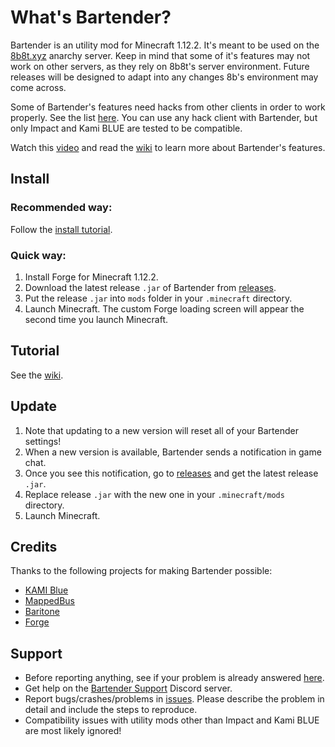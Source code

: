 # What's Bartender?
Bartender is an utility mod for Minecraft 1.12.2. It's meant to be used on the [8b8t.xyz](https://www.8b8t.xyz/) anarchy server. Keep in mind that some of it's features may not work on other servers, as they rely on 8b8t's server environment. Future releases will be designed to adapt into any changes 8b's environment may come across.

Some of Bartender's features need hacks from other clients in order to work properly. See the list [here](https://github.com/DrunkShulker/Bartender/wiki/Required-hacks). You can use any hack client with Bartender, but only Impact and Kami BLUE are tested to be compatible.

Watch this [video](https://www.youtube.com/watch?v=X0bfymdt9vI) and read the [wiki](https://github.com/DrunkShulker/Bartender/wiki) to learn more about Bartender's features.

## Install
### Recommended way:
Follow the [install tutorial](https://github.com/DrunkShulker/Bartender/wiki/Installation).

### Quick way:
1. Install Forge for Minecraft 1.12.2.
2. Download the latest release `.jar` of Bartender from [releases](https://github.com/DrunkShulker/Bartender/releases).
3. Put the release `.jar` into `mods` folder in your `.minecraft` directory.
4. Launch Minecraft. The custom Forge loading screen will appear the second time you launch Minecraft.

## Tutorial
See the [wiki](https://github.com/DrunkShulker/Bartender/wiki).

## Update
1. Note that updating to a new version will reset all of your Bartender settings!
2. When a new version is available, Bartender sends a notification in game chat.
3. Once you see this notification, go to [releases](https://github.com/DrunkShulker/Bartender/releases) and get the latest release `.jar`.
4. Replace release `.jar` with the new one in your `.minecraft/mods` directory.
5. Launch Minecraft.

## Credits
Thanks to the following projects for making Bartender possible:
- [KAMI Blue](https://github.com/kami-blue/client)
- [MappedBus](https://github.com/caplogic/Mappedbus)
- [Baritone](https://github.com/cabaletta/baritone)
- [Forge](https://files.minecraftforge.net/)

## Support
- Before reporting anything, see if your problem is already answered [here](https://github.com/DrunkShulker/Bartender/wiki/Known-issues-and-solutions).
- Get help on the [Bartender Support](https://discord.gg/z6eQR5z) Discord server.
- Report bugs/crashes/problems in [issues](https://github.com/DrunkShulker/Bartender/issues). Please describe the problem in detail and include the steps to reproduce.
- Compatibility issues with utility mods other than Impact and Kami BLUE are most likely ignored!
